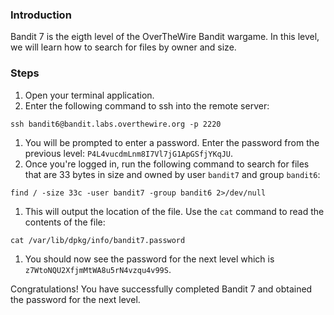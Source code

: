 ### Introduction

Bandit 7 is the eigth level of the OverTheWire Bandit wargame. In this level, we will learn how to search for files by owner and size.

### Steps

1. Open your terminal application.
2. Enter the following command to ssh into the remote server:

```
ssh bandit6@bandit.labs.overthewire.org -p 2220
```

1. You will be prompted to enter a password. Enter the password from the previous level: `P4L4vucdmLnm8I7Vl7jG1ApGSfjYKqJU`.
2. Once you're logged in, run the following command to search for files that are 33 bytes in size and owned by user `bandit7` and group `bandit6`:

```
find / -size 33c -user bandit7 -group bandit6 2>/dev/null
```

1. This will output the location of the file. Use the `cat` command to read the contents of the file:

```
cat /var/lib/dpkg/info/bandit7.password
```

1. You should now see the password for the next level which is `z7WtoNQU2XfjmMtWA8u5rN4vzqu4v99S`.

Congratulations! You have successfully completed Bandit 7 and obtained the password for the next level.
